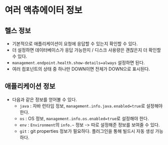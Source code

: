 # 여러 액츄에이터 정보

## 헬스 정보

- 기본적으로 애플리케이션이 요청에 응답할 수 있는지 확인할 수 있다.
- 더 설정하면 데이터베이스가 응답 가능한지 / 디스크 사용량은 괜찮은지 더 확인할 수 있다.
- `management.endpoint.health.show-details=always` 설정하면 된다.
- 여러 컴포넌트의 상태 중 하나만 DOWN이면 전체가 DOWN으로 표시된다.

## 애플리케이션 정보

- 다음과 같은 정보를 얻어볼 수 있다.
  - `java` : 자바 런타임 정보, `management.info.java.enabled=true`로 설정해야 한다.
  - `os` : OS 정보, `management.info.os.enabled=true`로 설정해야 한다.
  - `env` : `Environment`의 `info.~` 정보 -> 따로 설정해준 정보를 보여줄 수 있다.
  - `git` : git properties 정보가 필요하다. 플러그인을 통해 빌드시 자동 생성 가능하다.
